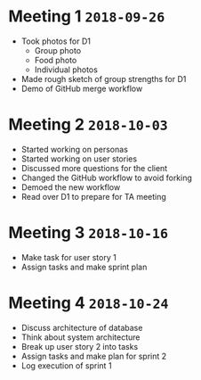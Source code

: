 # Meeting 1 `2018-09-26`
* Took photos for D1
    * Group photo
    * Food photo
    * Individual photos
* Made rough sketch of group strengths for D1
* Demo of GitHub merge workflow

# Meeting 2 `2018-10-03`
* Started working on personas
* Started working on user stories
* Discussed more questions for the client
* Changed the GitHub workflow to avoid forking
* Demoed the new workflow
* Read over D1 to prepare for TA meeting

# Meeting 3 `2018-10-16`
* Make task for user story 1
* Assign tasks and make sprint plan

# Meeting 4 `2018-10-24`
* Discuss architecture of database
* Think about system architecture
* Break up user story 2 into tasks
* Assign tasks and make plan for sprint 2
* Log execution of sprint 1
